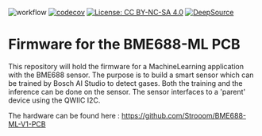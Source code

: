 ![workflow](https://github.com/strooom/BME688-ML-v1-SW/actions/workflows/testbuildrelease.yml/badge.svg)
[![codecov](https://codecov.io/gh/Strooom/BME688-ML-SW/graph/badge.svg?token=1YU44QFM6B)](https://codecov.io/gh/Strooom/BME688-ML-SW)
[![License: CC BY-NC-SA 4.0](https://img.shields.io/badge/License-CC_BY--NC--SA_4.0-lightgrey.svg)](https://creativecommons.org/licenses/by-nc-sa/4.0/)
[![DeepSource](https://app.deepsource.com/gh/Strooom/BME688-ML-SW.svg/?label=active+issues&show_trend=false&token=zlNcnPfKz-hS2mY2oRJuvLvB)](https://app.deepsource.com/gh/Strooom/BME688-ML-SW/)

# Firmware for the BME688-ML PCB

This repository will hold the firmware for a MachineLearning application with the BME688 sensor.
The purpose is to build a smart sensor which can be trained by Bosch AI Studio to detect gases. Both the training and the inference can be done on the sensor. The sensor interfaces to a 'parent' device using the QWIIC I2C.

The hardware can be found here : https://github.com/Strooom/BME688-ML-V1-PCB

